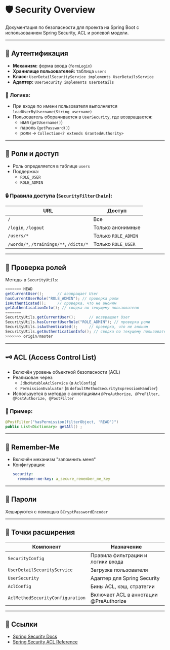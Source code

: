 # 🛡️ Security Overview

Документация по безопасности для проекта на Spring Boot с использованием Spring Security, ACL и ролевой модели.

---

## 🔑 Аутентификация

- **Механизм:** форма входа (`formLogin`)
- **Хранилище пользователей:** таблица `users`
- **Класс:** `UserDetailSecurityService implements UserDetailsService`
- **Адаптер:** `UserSecurity implements UserDetails`

### 🔄 Логика:

- При входе по имени пользователя выполняется `loadUserByUsername(String username)`
- Пользователь оборачивается в `UserSecurity`, где возвращается:
  - имя (`getUsername()`)
  - пароль (`getPassword()`)
  - роли → `Collection<? extends GrantedAuthority>`

---

## 🧾 Роли и доступ

- Роль определяется в таблице `users`
- Поддержка:
  - `ROLE_USER`
  - `ROLE_ADMIN`

### 🔒 Правила доступа (`SecurityFilterChain`):

| URL                                 | Доступ                         |
|------------------------------------|--------------------------------|
| `/`                                 | Все                            |
| `/login`, `/logout`                | Только анонимные               |
| `/users/*`                         | Только `ROLE_ADMIN`            |
| `/words/*`, `/trainings/**`, `/dicts/*` | Только `ROLE_USER`        |

---

## 🧠 Проверка ролей

Методы в `SecurityUtils`:

```java
<<<<<<< HEAD
getCurrentUser();      // возвращает User
hasCurrentUserRole("ROLE_ADMIN"); // проверка роли
isAuthenticated();     // проверка, что не аноним
getAuthenticationInfo(); // сводка по текущему пользователю
=======
SecurityUtils.getCurrentUser();      // возвращает User
SecurityUtils.hasCurrentUserRole("ROLE_ADMIN"); // проверка роли
SecurityUtils.isAuthenticated();     // проверка, что не аноним
SecurityUtils.getAuthenticationInfo(); // сводка по текущему пользователю
>>>>>>> origin/master
```

---

## 🗝️ ACL (Access Control List)

- Включён уровень объектной безопасности (ACL)
- Реализован через:
  - `JdbcMutableAclService` (в `AclConfig`)
  - `PermissionEvaluator` (в `defaultMethodSecurityExpressionHandler`)
- Используется в методах с аннотациями `@PreAuthorize, @PreFilter, @PostAuthorize, @PostFilter`

### 🔐 Пример:

```java
@PostFilter("hasPermission(filterObject, 'READ')")
public List<Dictionary> getAll() ;
```

---

## 🔁 Remember-Me

- Включён механизм "запомнить меня"
- Конфигурация:
  ```applicatiop.yml
  security:
    remember-me-key: a_secure_remember_me_key
  ```

---

## 🔐 Пароли

Хешируются с помощью `BCryptPasswordEncoder`

---

## 🧩 Точки расширения

| Компонент                         | Назначение                                 |
|----------------------------------|--------------------------------------------|
| `SecurityConfig`                 | Правила фильтрации и логики входа          |
| `UserDetailSecurityService`      | Загрузка пользователя                      |
| `UserSecurity`                   | Адаптер для Spring Security                |
| `AclConfig`                      | Бины ACL, кэш, стратегии                   |
| `AclMethodSecurityConfiguration` | Включает ACL в аннотации @PreAuthorize     |

---

## 📎 Ссылки

- [Spring Security Docs](https://docs.spring.io/spring-security/)
- [Spring Security ACL Reference](https://docs.spring.io/spring-security/site/docs/current/reference/html5/#domain-acl)
